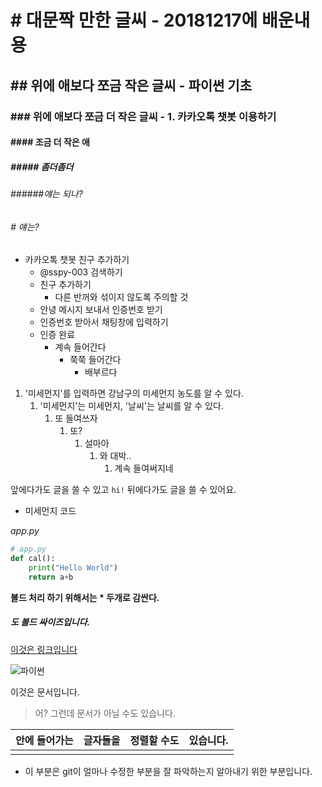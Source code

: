 # # 대문짝 만한 글씨 - 20181217에 배운내용

## ## 위에 애보다 쪼금 작은 글씨 - 파이썬 기초

### ### 위에 애보다 쪼금 더 작은 글씨 - 1. 카카오톡 챗봇 이용하기

#### #### 조금 더 작은 애

##### ##### 좀더좀더

###### ######얘는 되나?

###### # 얘는?

- 카카오톡 챗봇 친구 추가하기
  - @sspy-003 검색하기
  - 친구 추가하기
    - 다른 반꺼와 섞이지 않도록 주의할 것
  - 안녕 메시지 보내서 인증번호 받기
  - 인증번호 받아서 채팅창에 입력하기
  - 인증 완료
    - 계속 들어간다
      - 쭉쭉 들어간다
        - 배부르다



1. '미세먼지'를 입력하면 강남구의 미세먼지 농도를 알 수 있다.
   1. '미세먼지'는 미세먼지, '날씨'는 날씨를 알 수 있다.
      1. 또 들여쓰자
         1. 또?
            1. 설마아
               1. 와 대박..
                  1. 계속 들여써지네



앞에다가도 글을 쓸 수 있고 `hi!` 뒤에다가도 글을 쓸 수 있어요.

- 미세먼지 코드

*app.py*

```python
# app.py
def cal():
    print("Hello World")
    return a+b
```

**볼드 처리 하기 위해서는 * 두개로 감싼다.**

##### 도 볼드 싸이즈입니다.

[이것은 링크입니다](https://www.naver.com) 

![파이썬](https://d81pi4yofp37g.cloudfront.net/wp-content/uploads/python-1.png)



이것은 문서입니다.

> 어? 그런데 문서가 아닐 수도 있습니다.



| 안에 들어가는 | 글자들을 | 정렬할 수도 | 있습니다. |
| :-----------: | :------: | :---------: | :-------: |
|               |          |             |           |



- 이 부분은 git이 얼마나 수정한 부분을 잘 파악하는지 알아내기 위한 부분입니다.
